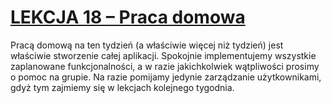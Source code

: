 # [LEKCJA 18 – Praca domowa](https://kurs.szkoladotneta.pl/zostan-programista-asp-net/tydzien-8-od-widoku-do-modelu/lekcja-18-praca-domowa/)
Pracą domową na ten tydzień (a właściwie więcej niż tydzień) jest właściwie stworzenie całej aplikacji. Spokojnie implementujemy wszystkie zaplanowane funkcjonalności, a w razie jakichkolwiek wątpliwości prosimy o pomoc na grupie. Na razie pomijamy jedynie zarządzanie użytkownikami, gdyż tym zajmiemy się w lekcjach kolejnego tygodnia.